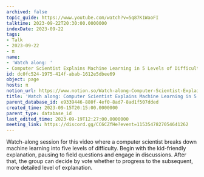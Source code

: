 ```yaml
---
archived: false
topic_guide: https://www.youtube.com/watch?v=5q87K1WaoFI
talktime: 2023-09-22T20:30:00.0000000
indexDate: 2023-09-22
tags:
- Talk
- 2023-09-22
- π
name:
- 'Watch along: '
- Computer Scientist Explains Machine Learning in 5 Levels of Difficulty | WIRED
id: dc0fc524-1975-414f-abab-1612e5dbee69
object: page
hosts: π
notion_url: https://www.notion.so/Watch-along-Computer-Scientist-Explains-Machine-Learning-in-5-Levels-of-Difficulty-WIRED-dc0fc5241975414fabab1612e5dbee69
title: 'Watch along: Computer Scientist Explains Machine Learning in 5 Levels of Difficulty | WIRED'
parent_database_id: e9339446-880f-4ef0-8ad7-8ad1f507dded
created_time: 2023-09-15T20:15:00.0000000
parent_type: database_id
last_edited_time: 2023-09-19T12:27:00.0000000
meeting_link: https://discord.gg/CC6CZfHe?event=1153547827054641262
---
```



Watch-along session for this video where a computer scientist breaks down machine learning into five levels of difficulty.
Begin with the kid-friendly explanation, pausing to field questions and engage in discussions. After that, the group can decide by vote whether to progress to the subsequent, more detailed level of explanation.

























